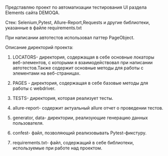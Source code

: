 Представляю проект по автоматизации тестирования UI раздела Elements сайта DEMOQA.

Стек: Selenium,Pytest, Allure-Report,Requests и другие библиотеки, указанные в файле requirements.txt

При написании автотестов использовал паттер PageObject.

Описание директорий проекта:

1. LOCATORS- директория, содержащая в себе основные локаторы веб-элементов, с которыми я взаимодействовал при написании автотестов.Также содержит основные методы для работы с элементами на веб-страницах.

2. PAGES - директория, содержащая в себе базовые методы для работы с webdriver.

3. TESTS- директория, которая реализует тесты.

4. allure-report- cодержит актуальный allure отчет о проведении тестов.

5. generator, data- директории, реализующие генерацию данных пользователя.

6. сonfest- файл, позволяющий реализовывать Pytest-фикстуру.

7. requirements.txt- файл, содержащий в себе библиотеки, используемые при работе над проектом.
